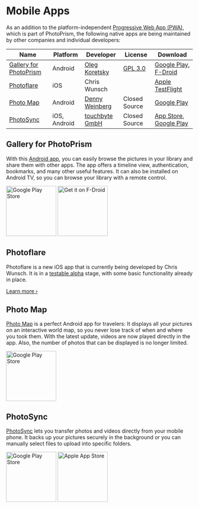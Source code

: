 # Mobile Apps

As an addition to the platform-independent [Progressive Web App (PWA)](https://docs.photoprism.app/user-guide/pwa/), which is part of PhotoPrism, the following native apps are being maintained by other companies and individual developers:

| Name                                              | Platform     | Developer                                               | License                                                          | Download                                                                                                             |
|---------------------------------------------------|--------------|---------------------------------------------------------|------------------------------------------------------------------|----------------------------------------------------------------------------------------------------------------------|
| [Gallery for PhotoPrism](#gallery-for-photoprism) | Android      | [Oleg Koretsky](https://github.com/Radiokot)            | [GPL 3.0](https://github.com/Radiokot/photoprism-android-client) | [Google Play](https://link.photoprism.app/gallery-app), [F-Droid](https://link.photoprism.app/gallery-fdroid)        |
| [Photoflare](#photoflare)                         | iOS          | Chris Wunsch                                            |                                                                  | [Apple TestFlight](https://testflight.apple.com/join/MMA6iQDl)                                                       |
| [Photo Map](#photo-map)                           | Android      | [Denny Weinberg](https://levionsoftware.com/contact/)   | Closed Source                                                    | [Google Play](https://link.photoprism.app/photomap)                                                                  |
| [PhotoSync](#photosync)                           | iOS, Android | [touchbyte GmbH](https://www.photosync-app.com/contact) | Closed Source                                                    | [App Store](https://link.photoprism.app/photosync-ios), [Google Play](https://link.photoprism.app/photosync-android) |

## Gallery for PhotoPrism

With this [Android app](https://github.com/Radiokot/photoprism-android-client), you can easily browse the pictures in your library and share them with other apps. The app offers a timeline view, authentication, bookmarks, and many other useful features. It can also be installed on Android TV, so you can browse your library with a remote control.

<div class="appstore-buttons">
    <a href="https://link.photoprism.app/gallery-app"><img src="https://dl.photoprism.app/img/badges/badge_playstore.svg" alt="Google Play Store" width="135"></a>
    <a href="https://link.photoprism.app/gallery-fdroid"><img src="https://dl.photoprism.app/img/badges/badge_fdroid.svg" alt="Get it on F-Droid" width="135"></a>
</div>

## Photoflare

Photoflare is a new iOS app that is currently being developed by Chris Wunsch. It is in a [testable alpha](https://testflight.apple.com/join/MMA6iQDl) stage, with some basic functionality already in place.

[Learn more ›](https://www.reddit.com/r/photoprism/comments/1czskxn/photoprism_ios_app/)

## Photo Map

[Photo Map](https://levionsoftware.com/) is a perfect Android app for travelers: It displays all your pictures on an interactive world map, so you never lose track of when and where you took them. With the latest update, videos are now played directly in the app. Also, the number of photos that can be displayed is no longer limited.

<div class="appstore-buttons">
    <a href="https://link.photoprism.app/photomap"><img src="https://dl.photoprism.app/img/badges/badge_playstore.svg" alt="Google Play Store" width="135"></a>
</div>

## PhotoSync

[PhotoSync](https://www.photosync-app.com/) lets you transfer photos and videos directly from your mobile phone. It backs up your pictures securely in the background or you can manually select files to upload into specific folders.

<div class="appstore-buttons">
    <a href="https://link.photoprism.app/photosync-android"><img src="https://dl.photoprism.app/img/badges/badge_playstore.svg" alt="Google Play Store" width="135"></a>
    <a href="https://link.photoprism.app/photosync-ios"><img src="https://dl.photoprism.app/img/badges/badge_appstore.svg" alt="Apple App Store" width="135"></a>
</div>